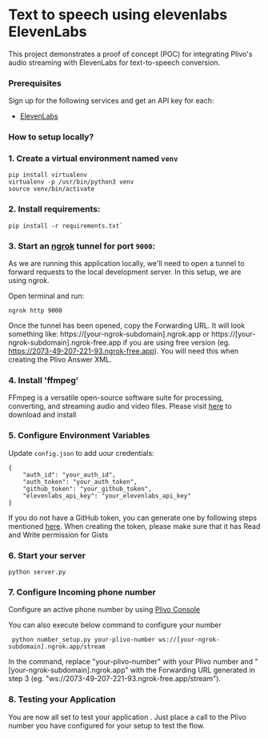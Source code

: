 # Text to speech using elevenlabs ElevenLabs

This project demonstrates a proof of concept (POC) for integrating Plivo's audio streaming with ElevenLabs for text-to-speech conversion.


### Prerequisites
Sign up for the following services and get an API key for each:
* [ElevenLabs](https://elevenlabs.io/app/sign-up)

### How to setup locally?

### 1. Create a virtual environment named `venv`
```
pip install virtualenv
virtualenv -p /usr/bin/python3 venv
source venv/bin/activate
```

### 2. Install requirements: 
```
pip install -r requirements.txt`
```

### 3. Start an [ngrok](https://ngrok.com) tunnel for port `9000`:
As we are running this application locally, we'll need to open a tunnel to forward requests to the local development server. In this setup, we are using ngrok.

Open terminal and run:
```
ngrok http 9000
```
Once the tunnel has been opened, copy the Forwarding URL. It will look something like: https://[your-ngrok-subdomain].ngrok.app or https://[your-ngrok-subdomain].ngrok-free.app if you are using free version (eg. https://2073-49-207-221-93.ngrok-free.app). You will need this when creating the Plivo Answer XML.

### 4. Install 'ffmpeg'
FFmpeg is a versatile open-source software suite for processing, converting, and streaming audio and video files. Please visit [here](https://www.ffmpeg.org/download.html) to download and install

### 5. Configure Environment Variables
Update `config.json` to add uour credentials:
```
{
    "auth_id": "your_auth_id",
    "auth_token": "your_auth_token",
    "github_token": "your_github_token",
    "elevenlabs_api_key": "your_elevenlabs_api_key"
}
```
If you do not have a GitHub token, you can generate one by following steps mentioned [here](https://docs.github.com/en/authentication/keeping-your-account-and-data-secure/managing-your-personal-access-tokens). When creating the token, please make sure that it has Read and Write permission for Gists

### 6. Start your server
```
python server.py
```

### 7. Configure Incoming phone number
Configure an active phone number by using  [Plivo Console](https://console.plivo.com/active-phone-numbers/)

You can also execute below command to configure your number
```commandline
 python number_setup.py your-plivo-number ws://[your-ngrok-subdomain].ngrok.app/stream
```
In the command, replace "your-plivo-number" with your Plivo number and "[your-ngrok-subdomain].ngrok.app" with the Forwarding URL generated in step 3 (eg. "ws://2073-49-207-221-93.ngrok-free.app/stream").

### 8. Testing your Application
You are now all set to test your application . Just place a call to the Plivo number you have configured for your setup to test the flow.

